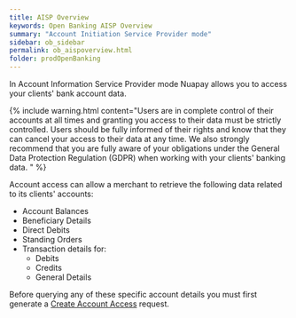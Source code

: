 ```yaml
---
title: AISP Overview
keywords: Open Banking AISP Overview
summary: "Account Initiation Service Provider mode"
sidebar: ob_sidebar
permalink: ob_aispoverview.html
folder: prodOpenBanking
---
```


In Account Information Service Provider mode Nuapay allows you to access your clients' bank account data. 

{% include warning.html content="Users are in complete control of their accounts at all times and granting you access to their data must be strictly controlled. Users should be fully informed of their rights and know that they can cancel your access to their data at any time. We also strongly recommend that you are fully aware of your obligations under the General Data Protection Regulation (GDPR) when working with your clients' banking data. " %}

Account access can allow a merchant to retrieve the following data related to its clients' accounts:

* Account Balances
* Beneficiary Details
* Direct Debits
* Standing Orders
* Transaction details for:
  - Debits
  - Credits
  - General Details

Before querying any of these specific account details you must first generate a [Create Account Access](ob_createaccountaccess.html) request. 











